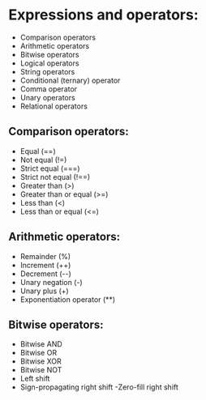 # Expressions and operators:
- Comparison operators
- Arithmetic operators
- Bitwise operators
- Logical operators
- String operators
- Conditional (ternary) operator
- Comma operator
- Unary operators
- Relational operators

## Comparison operators:


- Equal (==)
- Not equal (!=)
- Strict equal (===)
- Strict not equal (!==)
- Greater than (>)
- Greater than or equal (>=)
- Less than (<)
- Less than or equal (<=)

## Arithmetic operators:
- Remainder (%)	
- Increment (++)	
- Decrement (--)	
- Unary negation (-)	
- Unary plus (+)	
- Exponentiation operator (**)

## Bitwise operators:

- Bitwise AND
- Bitwise OR
- Bitwise XOR
- Bitwise NOT
- Left shift
- Sign-propagating right shift
-Zero-fill right shift

















